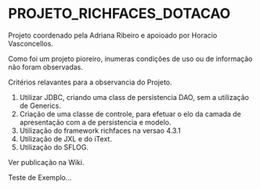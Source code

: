 PROJETO_RICHFACES_DOTACAO
=========================



Projeto coordenado pela Adriana Ribeiro e apoioado por Horacio Vasconcellos.

Como foi um projeto pioreiro, inumeras condições de uso ou de informação não foram observadas.

Critérios relavantes para a observancia do Projeto.

1) Utilizar JDBC, criando uma class de persistencia DAO, sem a utilização de Generics.
2) Criação de uma classe de controle, para efetuar o elo da camada de apresentação com a de persistencia e modelo.
3) Utilização do framework richfaces na versao 4.3.1
4) Utilização de JXL e do iText.
5) Utilização do SFLOG.


Ver publicação na Wiki.



Teste de Exemplo...

